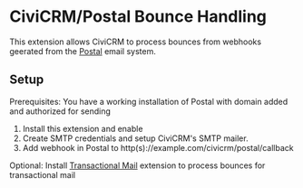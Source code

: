 # CiviCRM/Postal Bounce Handling

This extension allows CiviCRM to process bounces from webhooks geerated from the [Postal](https://github.com/postalhq/postal) email system. 

## Setup

Prerequisites: You have a working installation of Postal with domain added and authorized for sending

1. Install this extension and enable
1. Create SMTP credentials and setup CiviCRM's SMTP mailer.
2. Add webhook in Postal to http(s)://example.com/civicrm/postal/callback

Optional: Install [Transactional Mail](https://github.com/fuzionnz/nz.co.fuzion.transactional) extension to process bounces for transactional mail 
